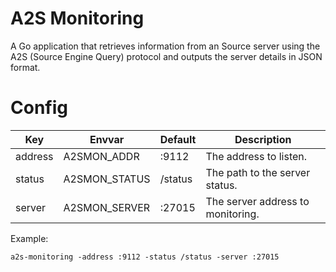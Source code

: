 # A2S Monitoring

A Go application that retrieves information from an Source server using the A2S (Source Engine Query) protocol and outputs the server details in JSON format.

# Config

| Key | Envvar | Default | Description |
| --- | --- | --- | --- |
| address | A2SMON_ADDR | :9112 | The address to listen. |
| status | A2SMON_STATUS | /status | The path to the server status. |
| server | A2SMON_SERVER | :27015 | The server address to monitoring. |

Example:
```shell
a2s-monitoring -address :9112 -status /status -server :27015
```
